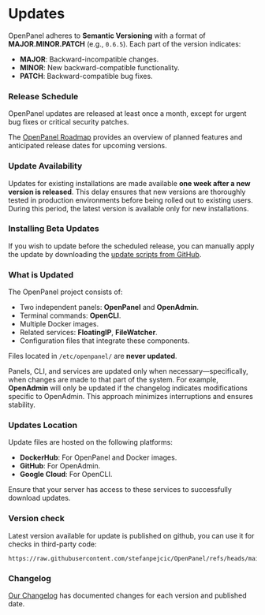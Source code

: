 # Updates  

OpenPanel adheres to **Semantic Versioning** with a format of **MAJOR.MINOR.PATCH** (e.g., `0.6.5`). Each part of the version indicates:  
- **MAJOR**: Backward-incompatible changes.  
- **MINOR**: New backward-compatible functionality.  
- **PATCH**: Backward-compatible bug fixes.  

### Release Schedule  
OpenPanel updates are released at least once a month, except for urgent bug fixes or critical security patches. 

The [OpenPanel Roadmap](https://openpanel.com/roadmap) provides an overview of planned features and anticipated release dates for upcoming versions.

### Update Availability  
Updates for existing installations are made available **one week after a new version is released**. This delay ensures that new versions are thoroughly tested in production environments before being rolled out to existing users. During this period, the latest version is available only for new installations.  

### Installing Beta Updates  
If you wish to update before the scheduled release, you can manually apply the update by downloading the [update scripts from GitHub](https://github.com/stefanpejcic/OpenPanel/tree/main/version).  



### What is Updated  
The OpenPanel project consists of:  
- Two independent panels: **OpenPanel** and **OpenAdmin**.  
- Terminal commands: **OpenCLI**.  
- Multiple Docker images.  
- Related services: **FloatingIP**, **FileWatcher**.
- Configuration files that integrate these components.  

Files located in `/etc/openpanel/` are **never updated**.  

Panels, CLI, and services are updated only when necessary—specifically, when changes are made to that part of the system. For example, **OpenAdmin** will only be updated if the changelog indicates modifications specific to OpenAdmin. This approach minimizes interruptions and ensures stability.

### Updates Location  

Update files are hosted on the following platforms:  

- **DockerHub**: For OpenPanel and Docker images.  
- **GitHub**: For OpenAdmin.  
- **Google Cloud**: For OpenCLI.  

Ensure that your server has access to these services to successfully download updates.  

### Version check
Latest version available for update is published on github, you can use it for checks in third-party code: 
```
https://raw.githubusercontent.com/stefanpejcic/OpenPanel/refs/heads/main/version/latest
```

### Changelog

[Our Changelog](https://openpanel.com/docs/changelog/intro/) has documented changes for each version and published date.
